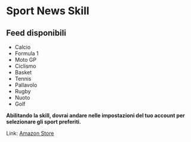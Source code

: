 # Sport News Skill

## Feed disponibili

- Calcio
- Formula 1
- Moto GP
- Ciclismo
- Basket
- Tennis
- Pallavolo
- Rugby
- Nuoto
- Golf

**Abilitando la skill, dovrai andare nelle impostazioni del tuo account per selezionare gli sport preferiti.**

Link: [Amazon Store](https://www.amazon.it/Acerbis-Gianluca-Sport-News/dp/B07V2XPJXH)
